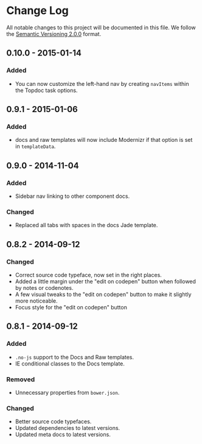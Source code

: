 # Change Log

All notable changes to this project will be documented in this file.
We follow the [Semantic Versioning 2.0.0](http://semver.org/) format.


## 0.10.0 - 2015-01-14

### Added
- You can now customize the left-hand nav by creating `navItems` within the
  Topdoc task options.


## 0.9.1 - 2015-01-06

### Added
- docs and raw templates will now include Modernizr if that option is set in
  `templateData`.


## 0.9.0 - 2014-11-04

### Added
- Sidebar nav linking to other component docs.

### Changed
- Replaced all tabs with spaces in the docs Jade template.


## 0.8.2 - 2014-09-12

### Changed
- Correct source code typeface, now set in the right places.
- Added a little margin under the "edit on codepen" button when followed by
  notes or codenotes.
- A few visual tweaks to the "edit on codepen" button to make it slightly more
  noticeable.
- Focus style for the "edit on codepen" button


## 0.8.1 - 2014-09-12

### Added
- `.no-js` support to the Docs and Raw templates.
- IE conditional classes to the Docs template.

### Removed
- Unnecessary properties from `bower.json`.

### Changed
- Better source code typefaces.
- Updated dependencies to latest versions.
- Updated meta docs to latest versions.
